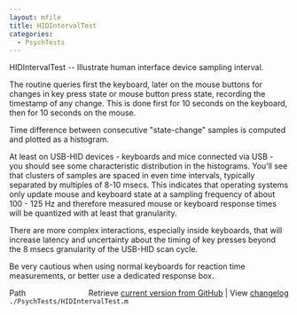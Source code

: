 ```yaml
---
layout: mfile
title: HIDIntervalTest
categories:
  - PsychTests
---
```


HIDIntervalTest \-\- Illustrate human interface device sampling interval.

The routine queries first the keyboard, later on the mouse buttons for
changes in key press state or mouse button press state, recording the
timestamp of any change. This is done first for 10 seconds on the
keyboard, then for 10 seconds on the mouse.

Time difference between consecutive "state\-change" samples is computed
and plotted as a histogram.

At least on USB\-HID devices \- keyboards and mice connected via USB \- you
should see some characteristic distribution in the histograms. You'll see
that clusters of samples are spaced in even time intervals, typically
separated by multiples of 8\-10 msecs. This indicates that operating
systems only update mouse and keyboard state at a sampling frequency of
about 100 \- 125 Hz and therefore measured mouse or keyboard response
times will be quantized with at least that granularity.

There are more complex interactions, especially inside keyboards, that
will increase latency and uncertainty about the timing of key presses
beyond the 8 msecs granularity of the USB\-HID scan cycle.

Be very cautious when using normal keyboards for reaction time
measurements, or better use a dedicated response box.


<div class="code_header" style="text-align:right;">
  <span style="float:left;">Path&nbsp;&nbsp;</span> <span class="counter">Retrieve <a href=
  "https://raw.github.com/Psychtoolbox-3/Psychtoolbox-3/beta/./PsychTests/HIDIntervalTest.m">current version from GitHub</a> | View <a href=
  "https://github.com/Psychtoolbox-3/Psychtoolbox-3/commits/beta/./PsychTests/HIDIntervalTest.m">changelog</a></span>
</div>
<div class="code">
  <code>./PsychTests/HIDIntervalTest.m</code>
</div>
